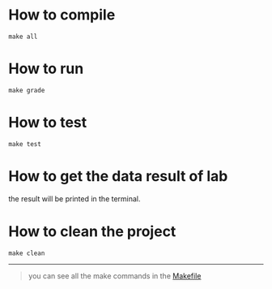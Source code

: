 # How to compile
```shell
make all
```
# How to run
```shell
make grade
``` 

# How to test
```shell
make test
```

# How to get the data result of lab
the result will be printed in the terminal.

# How to clean the project
```shell
make clean
```
---
>you can see all the make commands in the [Makefile](Makefile)